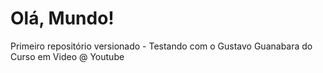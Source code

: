 # Olá, Mundo!
 Primeiro repositório versionado - Testando com o Gustavo Guanabara do Curso em Video @ Youtube
 
